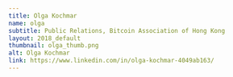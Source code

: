 ```yaml
---
title: Olga Kochmar
name: olga
subtitle: Public Relations, Bitcoin Association of Hong Kong
layout: 2018_default
thumbnail: olga_thumb.png
alt: Olga Kochmar
link: https://www.linkedin.com/in/olga-kochmar-4049ab163/
---
```

